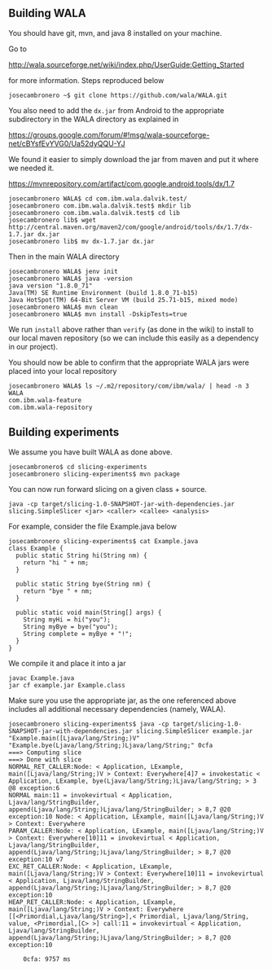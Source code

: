 Building WALA
--------------------
You should have git, mvn, and java 8 installed on your machine.

Go to 

http://wala.sourceforge.net/wiki/index.php/UserGuide:Getting_Started

for more information. Steps reproduced below

```
josecambronero ~$ git clone https://github.com/wala/WALA.git
```

You also need to add the `dx.jar` from Android to the appropriate subdirectory
in the WALA directory as explained in

https://groups.google.com/forum/#!msg/wala-sourceforge-net/cBYsfEvYVG0/Ua52dyQQU-YJ

We found it easier to simply download the jar from maven and
put it where we needed it.


https://mvnrepository.com/artifact/com.google.android.tools/dx/1.7

```
josecambronero WALA$ cd com.ibm.wala.dalvik.test/
josecambronero com.ibm.wala.dalvik.test$ mkdir lib
josecambronero com.ibm.wala.dalvik.test$ cd lib
josecambronero lib$ wget http://central.maven.org/maven2/com/google/android/tools/dx/1.7/dx-1.7.jar dx.jar
josecambronero lib$ mv dx-1.7.jar dx.jar
```

Then in the main WALA directory

```
josecambronero WALA$ jenv init
josecambronero WALA$ java -version
java version "1.8.0_71"
Java(TM) SE Runtime Environment (build 1.8.0_71-b15)
Java HotSpot(TM) 64-Bit Server VM (build 25.71-b15, mixed mode)
josecambronero WALA$ mvn clean
josecambronero WALA$ mvn install -DskipTests=true
```

We run `install` above rather than `verify` (as done in the wiki) to install
to our local maven repository (so we can include this easily as a dependency
in our project).

You should now be able to confirm that the appropriate WALA jars were placed
into your local repository

```
josecambronero WALA$ ls ~/.m2/repository/com/ibm/wala/ | head -n 3
WALA
com.ibm.wala-feature
com.ibm.wala-repository
```

Building experiments
--------------------
We assume you have built WALA as done above.

```
josecambronero$ cd slicing-experiments
josecambronero slicing-experiments$ mvn package
```

You can now run forward slicing on a given class + source.

```
java -cp target/slicing-1.0-SNAPSHOT-jar-with-dependencies.jar slicing.SimpleSlicer <jar> <caller> <callee> <analysis>
```

For example, consider the file Example.java below

```
josecambronero slicing-experiments$ cat Example.java 
class Example {
  public static String hi(String nm) {
    return "hi " + nm;
  }
  
  public static String bye(String nm) {
    return "bye " + nm;
  }
  
  public static void main(String[] args) {
    String myHi = hi("you");
    String myBye = bye("you");
    String complete = myBye + "!";
  }
}
```

We compile it and place it into a jar
```
javac Example.java
jar cf example.jar Example.class
```

Make sure you use the appropriate jar, as the one referenced above includes
all additional necessary dependencies (namely, WALA).

```
josecambronero slicing-experiments$ java -cp target/slicing-1.0-SNAPSHOT-jar-with-dependencies.jar slicing.SimpleSlicer example.jar "Example.main([Ljava/lang/String;)V" "Example.bye(Ljava/lang/String;)Ljava/lang/String;" 0cfa
===> Computing slice
===> Done with slice
NORMAL_RET_CALLER:Node: < Application, LExample, main([Ljava/lang/String;)V > Context: Everywhere[4]7 = invokestatic < Application, LExample, bye(Ljava/lang/String;)Ljava/lang/String; > 3 @8 exception:6
NORMAL main:11 = invokevirtual < Application, Ljava/lang/StringBuilder, append(Ljava/lang/String;)Ljava/lang/StringBuilder; > 8,7 @20 exception:10 Node: < Application, LExample, main([Ljava/lang/String;)V > Context: Everywhere
PARAM_CALLER:Node: < Application, LExample, main([Ljava/lang/String;)V > Context: Everywhere[10]11 = invokevirtual < Application, Ljava/lang/StringBuilder, append(Ljava/lang/String;)Ljava/lang/StringBuilder; > 8,7 @20 exception:10 v7
EXC_RET_CALLER:Node: < Application, LExample, main([Ljava/lang/String;)V > Context: Everywhere[10]11 = invokevirtual < Application, Ljava/lang/StringBuilder, append(Ljava/lang/String;)Ljava/lang/StringBuilder; > 8,7 @20 exception:10
HEAP_RET_CALLER:Node: < Application, LExample, main([Ljava/lang/String;)V > Context: Everywhere [[<Primordial,Ljava/lang/String>],< Primordial, Ljava/lang/String, value, <Primordial,[C> >] call:11 = invokevirtual < Application, Ljava/lang/StringBuilder, append(Ljava/lang/String;)Ljava/lang/StringBuilder; > 8,7 @20 exception:10

	0cfa: 9757 ms
```
